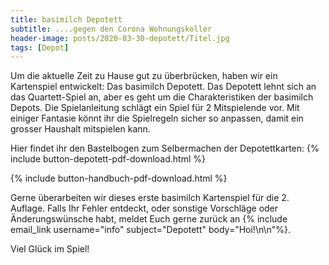 ```yaml
---
title: basimilch Depotett
subtitle: ....gegen den Corona Wohnungskoller
header-image: posts/2020-03-30-depotett/Titel.jpg
tags: [Depot]
---
```


Um die aktuelle Zeit zu Hause gut zu überbrücken, haben wir ein Kartenspiel entwickelt: Das basimilch Depotett. 
Das Depotett lehnt sich an das Quartett-Spiel an, aber es geht um die Charakteristiken der basimilch Depots. 
Die Spielanleitung schlägt ein Spiel für 2 Mitspielende vor. Mit einiger Fantasie könnt ihr die Spielregeln sicher  so anpassen, 
damit ein grosser Haushalt mitspielen kann.

Hier findet ihr den Bastelbogen zum Selbermachen der Depotettkarten: {% include button-depotett-pdf-download.html %}

{% include button-handbuch-pdf-download.html %}

Gerne überarbeiten wir dieses erste basimilch Kartenspiel für die 2. Auflage. Falls Ihr Fehler entdeckt, oder sonstige Vorschläge oder Änderungswünsche habt, meldet Euch gerne zurück an {% include email_link username="info" subject="Depotett" body="Hoi!\n\n"%}. 

Viel Glück im Spiel!

